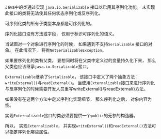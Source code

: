 Java中的类通过实现 `java.io.Serializable` 接口以启⽤其序列化功能。 未实现此接口的类将⽆法使其任何状态序列化或反序列化。 

可序列化类的所有⼦类型本⾝都是可序列化的。 

序列化接口没有⽅法或字段， 仅⽤于标识可序列化的语义。

当试图对⼀个对象进⾏序列化的时候， 如果遇到不⽀持`Serializable` 接口的对象。 在此情况下， 将抛`NotSerializableException`。

如果要序列化的类有⽗类， 要想同时将在⽗类中定义过的变量持久化下来， 那么⽗类也应该继承`java.io.Serializable`接口。

`Externalizable`继承了`Serializable`， 该接口中定义了两个抽象⽅法：`writeExternal()`与`readExternal()`。 当使⽤`Externalizable`接口来进⾏序列化与反序列化的时候需要开发⼈员重写writeExternal()与readExternal()⽅法。 

如果没有在这两个⽅法中定义序列化实现细节， 那么序列化之后， 对象内容为空。 

实现`Externalizable`接口的类必须要提供⼀个`public`的⽆参的构造器。

所以， 实现`Externalizable`， 并实现`writeExternal()`和`readExternal()`⽅法可以指定序列化哪些属性。

